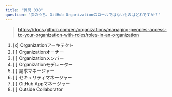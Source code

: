 ```yaml
---
title: "質問 038"
question: "次のうち、GitHub Organizationのロールではないものはどれですか？"
---
```


> https://docs.github.com/en/organizations/managing-peoples-access-to-your-organization-with-roles/roles-in-an-organization
1. [x] Organizationアーキテクト
1. [ ] Organizationオーナー
1. [ ] Organizationメンバー
1. [ ] Organizationモデレーター
1. [ ] 請求マネージャー
1. [ ] セキュリティマネージャー
1. [ ] GitHub Appマネージャー
1. [ ] Outside Collaborator